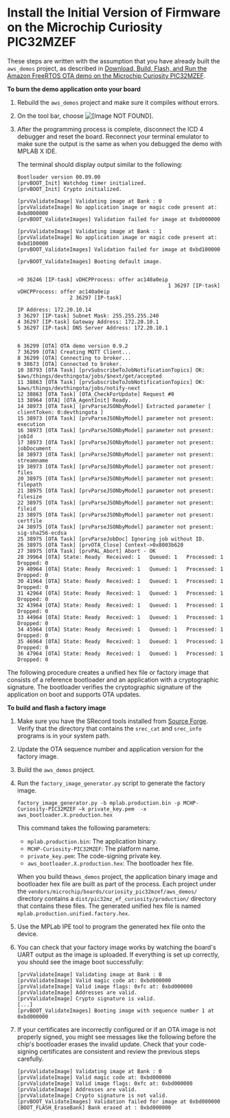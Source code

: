 # Install the Initial Version of Firmware on the Microchip Curiosity PIC32MZEF<a name="burn-initial-firmware-microchip"></a>

These steps are written with the assumption that you have already built the `aws_demos` project, as described in [Download, Build, Flash, and Run the Amazon FreeRTOS OTA demo on the Microchip Curiosity PIC32MZEF](download-ota-mchip.md)\.<a name="mch-burn-demo"></a>

**To burn the demo application onto your board**

1. Rebuild the `aws_demos` project and make sure it compiles without errors\.

1. On the tool bar, choose ![\[Image NOT FOUND\]](http://docs.aws.amazon.com/freertos/latest/userguide/images/MakeAndProgram.png)\.

1. After the programming process is complete, disconnect the ICD 4 debugger and reset the board\. Reconnect your terminal emulator to make sure the output is the same as when you debugged the demo with MPLAB X IDE\.

   The terminal should display output similar to the following:

   ```
   Bootloader version 00.09.00
   [prvBOOT_Init] Watchdog timer initialized.
   [prvBOOT_Init] Crypto initialized.
   
   [prvValidateImage] Validating image at Bank : 0
   [prvValidateImage] No application image or magic code present at: 0xbd000000
   [prvBOOT_ValidateImages] Validation failed for image at 0xbd000000
   
   [prvValidateImage] Validating image at Bank : 1
   [prvValidateImage] No application image or magic code present at: 0xbd100000
   [prvBOOT_ValidateImages] Validation failed for image at 0xbd100000
   
   [prvBOOT_ValidateImages] Booting default image.
   
   
   >0 36246 [IP-task] vDHCPProcess: offer ac140a0eip
                                                    1 36297 [IP-task] vDHCPProcess: offer ac140a0eip
                    2 36297 [IP-task]
   
   IP Address: 172.20.10.14
   3 36297 [IP-task] Subnet Mask: 255.255.255.240
   4 36297 [IP-task] Gateway Address: 172.20.10.1
   5 36297 [IP-task] DNS Server Address: 172.20.10.1
   
   
   6 36299 [OTA] OTA demo version 0.9.2
   7 36299 [OTA] Creating MQTT Client...
   8 36299 [OTA] Connecting to broker...
   9 38673 [OTA] Connected to broker.
   10 38793 [OTA Task] [prvSubscribeToJobNotificationTopics] OK: $aws/things/devthingota/jobs/$next/get/accepted
   11 38863 [OTA Task] [prvSubscribeToJobNotificationTopics] OK: $aws/things/devthingota/jobs/notify-next
   12 38863 [OTA Task] [OTA_CheckForUpdate] Request #0
   13 38964 [OTA] [OTA_AgentInit] Ready.
   14 38973 [OTA Task] [prvParseJSONbyModel] Extracted parameter [ clientToken: 0:devthingota ]
   15 38973 [OTA Task] [prvParseJSONbyModel] parameter not present: execution
   16 38973 [OTA Task] [prvParseJSONbyModel] parameter not present: jobId
   17 38973 [OTA Task] [prvParseJSONbyModel] parameter not present: jobDocument
   18 38973 [OTA Task] [prvParseJSONbyModel] parameter not present: streamname
   19 38973 [OTA Task] [prvParseJSONbyModel] parameter not present: files
   20 38975 [OTA Task] [prvParseJSONbyModel] parameter not present: filepath
   21 38975 [OTA Task] [prvParseJSONbyModel] parameter not present: filesize
   22 38975 [OTA Task] [prvParseJSONbyModel] parameter not present: fileid
   23 38975 [OTA Task] [prvParseJSONbyModel] parameter not present: certfile
   24 38975 [OTA Task] [prvParseJSONbyModel] parameter not present: sig-sha256-ecdsa
   25 38975 [OTA Task] [prvParseJobDoc] Ignoring job without ID.
   26 38975 [OTA Task] [prvOTA_Close] Context->0x8003b620
   27 38975 [OTA Task] [prvPAL_Abort] Abort - OK
   28 39964 [OTA] State: Ready  Received: 1   Queued: 1   Processed: 1   Dropped: 0
   29 40964 [OTA] State: Ready  Received: 1   Queued: 1   Processed: 1   Dropped: 0
   30 41964 [OTA] State: Ready  Received: 1   Queued: 1   Processed: 1   Dropped: 0
   31 42964 [OTA] State: Ready  Received: 1   Queued: 1   Processed: 1   Dropped: 0
   32 43964 [OTA] State: Ready  Received: 1   Queued: 1   Processed: 1   Dropped: 0
   33 44964 [OTA] State: Ready  Received: 1   Queued: 1   Processed: 1   Dropped: 0
   34 45964 [OTA] State: Ready  Received: 1   Queued: 1   Processed: 1   Dropped: 0
   35 46964 [OTA] State: Ready  Received: 1   Queued: 1   Processed: 1   Dropped: 0
   36 47964 [OTA] State: Ready  Received: 1   Queued: 1   Processed: 1   Dropped: 0
   ```

The following procedure creates a unified hex file or factory image that consists of a reference bootloader and an application with a cryptographic signature\. The bootloader verifies the cryptographic signature of the application on boot and supports OTA updates\.

**To build and flash a factory image**

1. Make sure you have the SRecord tools installed from [Source Forge](http://srecord.sourceforge.net/)\. Verify that the directory that contains the `srec_cat` and `srec_info` programs is in your system path\.

1. Update the OTA sequence number and application version for the factory image\.

1. Build the `aws_demos` project\.

1. Run the `factory_image_generator.py` script to generate the factory image\.

   ```
   factory_image_generator.py -b mplab.production.bin -p MCHP-Curiosity-PIC32MZEF –k private_key.pem  -x aws_bootloader.X.production.hex
   ```

   This command takes the following parameters:
   + `mplab.production.bin`: The application binary\.
   + `MCHP-Curiosity-PIC32MZEF`: The platform name\.
   + `private_key.pem`: The code\-signing private key\.
   + `aws_bootloader.X.production.hex`: The bootloader hex file\.

   When you build the`aws_demos` project, the application binary image and bootloader hex file are built as part of the process\. Each project under the `vendors/microchip/boards/curiosity_pic32mzef/aws_demos/` directory contains a `dist/pic32mz_ef_curiosity/production/` directory that contains these files\. The generated unified hex file is named `mplab.production.unified.factory.hex`\.

1. Use the MPLab IPE tool to program the generated hex file onto the device\.

1. You can check that your factory image works by watching the board's UART output as the image is uploaded\. If everything is set up correctly, you should see the image boot successfully:

   ```
   [prvValidateImage] Validating image at Bank : 0
   [prvValidateImage] Valid magic code at: 0xbd000000
   [prvValidateImage] Valid image flags: 0xfc at: 0xbd000000
   [prvValidateImage] Addresses are valid.
   [prvValidateImage] Crypto signature is valid.
   [...]
   [prvBOOT_ValidateImages] Booting image with sequence number 1 at 0xbd000000
   ```

1. If your certificates are incorrectly configured or if an OTA image is not properly signed, you might see messages like the following before the chip's bootloader erases the invalid update\. Check that your code\-signing certificates are consistent and review the previous steps carefully\.

   ```
   [prvValidateImage] Validating image at Bank : 0
   [prvValidateImage] Valid magic code at: 0xbd000000
   [prvValidateImage] Valid image flags: 0xfc at: 0xbd000000
   [prvValidateImage] Addresses are valid.
   [prvValidateImage] Crypto signature is not valid.
   [prvBOOT_ValidateImages] Validation failed for image at 0xbd000000
   [BOOT_FLASH_EraseBank] Bank erased at : 0xbd000000
   ```